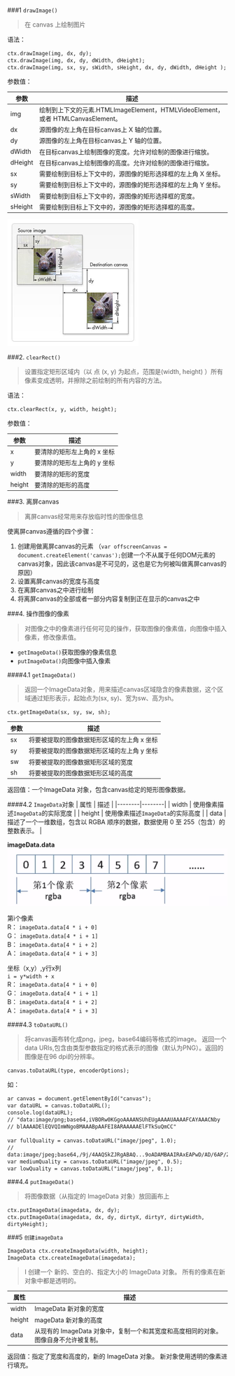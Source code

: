 ###1 `drawImage()`
> 在 canvas 上绘制图片

语法：
```
ctx.drawImage(img, dx, dy);
ctx.drawImage(img, dx, dy, dWidth, dHeight);
ctx.drawImage(img, sx, sy, sWidth, sHeight, dx, dy, dWidth, dHeight );
```

参数值：


| 参数 | 描述 |
|--------|--------|
|    img    |   绘制到上下文的元素.HTMLImageElement，HTMLVideoElement，或者 HTMLCanvasElement。     |
|    dx    |   源图像的左上角在目标canvas上 X 轴的位置。     |
|    dy    |   源图像的左上角在目标canvas上 Y 轴的位置。     |
|    dWidth    |   在目标canvas上绘制图像的宽度。允许对绘制的图像进行缩放。     |
|    dHeight    |   在目标canvas上绘制图像的高度。允许对绘制的图像进行缩放。     |
|    sx    |   需要绘制到目标上下文中的，源图像的矩形选择框的左上角 X 坐标。     |
|    sy    |  需要绘制到目标上下文中的，源图像的矩形选择框的左上角 Y 坐标。     |
|    sWidth    |  需要绘制到目标上下文中的，源图像的矩形选择框的宽度。     |
|    sHeight    |  需要绘制到目标上下文中的，源图像的矩形选择框的高度。     |
![canvas drawImage](pic/Canvas_drawimage.jpg)

###2. `clearRect()`
> 设置指定矩形区域内（以 点 (x, y) 为起点，范围是(width, height) ）所有像素变成透明，并擦除之前绘制的所有内容的方法。

语法：
```
ctx.clearRect(x, y, width, height);
```

参数值：


| 参数 | 描述 |
|--------|--------|
|    x    |   要清除的矩形左上角的 x 坐标     |
|    y    |   要清除的矩形左上角的 y 坐标     |
|    width    |   要清除的矩形的宽度     |
|    height    |   要清除的矩形的高度     |

###3. 离屏canvas
>离屏canvas经常用来存放临时性的图像信息

使离屏canvas遵循的四个步骤：

1. 创建用做离屏canvas的元素
（`var offscreenCanvas = document.createElement('canvas');`创建一个不从属于任何DOM元素的canvas对象，因此该canvas是不可见的，这也是它为何被叫做离屏canvas的原因）
2. 设置离屏canvas的宽度与高度
3. 在离屏canvas之中进行绘制
4. 将离屏canvas的全部或者一部分内容复制到正在显示的canvas之中

###4. 操作图像的像素
>对图像之中的像素进行任何可见的操作，获取图像的像素值，向图像中插入像素，修改像素值。

- `getImageData()`获取图像的像素信息
- `putImageData()`向图像中插入像素


####4.1 `getImageData()`
>返回一个ImageData对象，用来描述canvas区域隐含的像素数据，这个区域通过矩形表示，起始点为(sx, sy)、宽为sw、高为sh。

```
ctx.getImageData(sx, sy, sw, sh);
```
| 参数 | 描述 |
|--------|--------|
|    sx    |   将要被提取的图像数据矩形区域的左上角 x 坐标    |
|    sy    |   将要被提取的图像数据矩形区域的左上角 y 坐标     |
|    sw    |   将要被提取的图像数据矩形区域的宽度     |
|    sh    |   将要被提取的图像数据矩形区域的高度     |
返回值：一个ImageData 对象，包含canvas给定的矩形图像数据。

####4.2 `ImageData`对象
| 属性 | 描述 |
|--------|--------|
|    width    |   使用像素描述`ImageData`的实际宽度    |
|    height    |   使用像素描述`ImageData`的实际高度     |
|    data    |  描述了一个一维数组，包含以 RGBA 顺序的数据，数据使用  0 至 255（包含）的整数表示。     |

**imageData.data**
![imageData.data](pic/imageData.png)

第i个像素  
R： `imageData.data[4 * i + 0]`  
G： `imageData.data[4 * i + 1]`  
B： `imageData.data[4 * i + 2]`  
A： `imageData.data[4 * i + 3]`  

坐标（x,y）,y行x列  
`i = y*width + x`  
R： `imageData.data[4 * i + 0]`  
G： `imageData.data[4 * i + 1]`  
B： `imageData.data[4 * i + 2]`  
A： `imageData.data[4 * i + 3]`  

####4.3 `toDataURL()`
>将canvas画布转化成png，jpeg，base64编码等格式的image。
>返回一个data URIs,包含由类型参数指定的格式表示的图像（默认为PNG）。返回的图像是在96 dpi的分辨率。

```
canvas.toDataURL(type, encoderOptions);
```
如：
```
ar canvas = document.getElementById("canvas");
var dataURL = canvas.toDataURL();
console.log(dataURL);
// "data:image/png;base64,iVBORw0KGgoAAAANSUhEUgAAAAUAAAAFCAYAAACNby
// blAAAADElEQVQImWNgoBMAAABpAAFEI8ARAAAAAElFTkSuQmCC"

var fullQuality = canvas.toDataURL("image/jpeg", 1.0);
// data:image/jpeg;base64,/9j/4AAQSkZJRgABAQ...9oADAMBAAIRAxEAPwD/AD/6AP/Z"
var mediumQuality = canvas.toDataURL("image/jpeg", 0.5);
var lowQuality = canvas.toDataURL("image/jpeg", 0.1);
```
###4.4 `putImageData()`
>将图像数据（从指定的 ImageData 对象）放回画布上

```
ctx.putImageData(imagedata, dx, dy);
ctx.putImageData(imagedata, dx, dy, dirtyX, dirtyY, dirtyWidth, dirtyHeight);
```

###5 `创建imageData`
```
ImageData ctx.createImageData(width, height);
ImageData ctx.createImageData(imagedata);
```

>I 创建一个 新的、空白的、指定大小的 ImageData 对象。 所有的像素在新对象中都是透明的。

| 属性 | 描述 |
|--------|--------|
|    width    |   ImageData 新对象的宽度    |
|    height    |   mageData 新对象的高度     |
|    data    |  从现有的 ImageData 对象中，复制一个和其宽度和高度相同的对象。图像自身不允许被复制。     |

返回值：指定了宽度和高度的，新的 ImageData 对象。 新对象使用透明的像素进行填充。